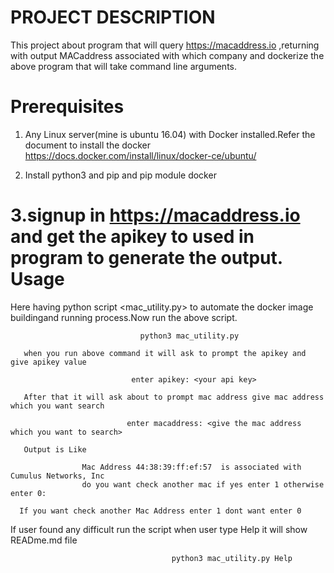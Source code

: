 PROJECT DESCRIPTION
============================

   This project about program that will query https://macaddress.io ,returning with output MACaddress associated with which company and dockerize the above program that will take command line arguments.
   
Prerequisites
==========================
  1. Any Linux server(mine is ubuntu 16.04) with Docker installed.Refer the document to install the docker https://docs.docker.com/install/linux/docker-ce/ubuntu/ 
  
  
  2. Install python3 and pip and pip module docker
  
  
  3.signup in https://macaddress.io and get the apikey to used in program to generate the output.
Usage
=====================================
 Here having python script <mac_utility.py> to automate the docker image buildingand running process.Now run the above script.


                                 python3 mac_utility.py  
 
       when you run above command it will ask to prompt the apikey and give apikey value 
         
                               enter apikey: <your api key>

       After that it will ask about to prompt mac address give mac address which you want search
       
                              enter macaddress: <give the mac address which you want to search>                         

       Output is Like
       
                    Mac Address 44:38:39:ff:ef:57  is associated with Cumulus Networks, Inc
                    do you want check another mac if yes enter 1 otherwise enter 0: 
  
      If you want check another Mac Address enter 1 dont want enter 0
      
 If user found any difficult run the script when user type Help it will show READme.md file
    
                                        python3 mac_utility.py Help
     
